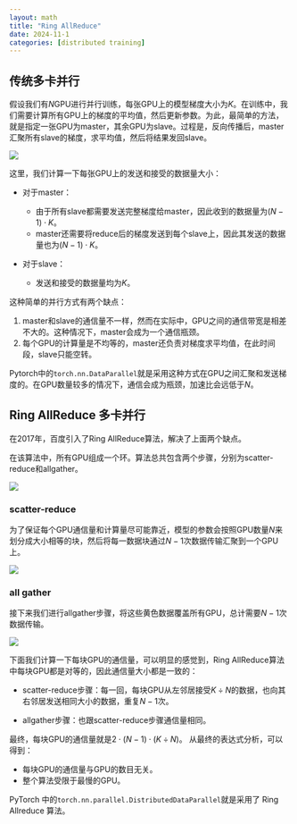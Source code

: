 ```yaml
---
layout: math
title: "Ring AllReduce"
date: 2024-11-1
categories: [distributed training]
---
```


## 传统多卡并行

假设我们有$N$GPU进行并行训练，每张GPU上的模型梯度大小为$K$。在训练中，我们需要计算所有GPU上的梯度的平均值，然后更新参数。为此，最简单的方法，就是指定一张GPU为master，其余GPU为slave。过程是，反向传播后，master汇聚所有slave的梯度，求平均值，然后将结果发回slave。

![](https://blog-assets.unvs.cc/2021/05/ring-allreduce-fig1.webp)

这里，我们计算一下每张GPU上的发送和接受的数据量大小：
- 对于master：
    - 由于所有slave都需要发送完整梯度给master，因此收到的数据量为$(N - 1) \cdot K$。
    - master还需要将reduce后的梯度发送到每个slave上，因此其发送的数据量也为$(N - 1) \cdot K$。

- 对于slave：
    - 发送和接受的数据量均为$K$。

这种简单的并行方式有两个缺点：
1. master和slave的通信量不一样，然而在实际中，GPU之间的通信带宽是相差不大的。这种情况下，master会成为一个通信瓶颈。
2. 每个GPU的计算量是不均等的，master还负责对梯度求平均值，在此时间段，slave只能空转。

Pytorch中的`torch.nn.DataParallel`就是采用这种方式在GPU之间汇聚和发送梯度的。在GPU数量较多的情况下，通信会成为瓶颈，加速比会远低于$N$。

## Ring AllReduce 多卡并行
在2017年，百度引入了Ring AllReduce算法，解决了上面两个缺点。

在该算法中，所有GPU组成一个环。算法总共包含两个步骤，分别为scatter-reduce和allgather。

![](https://blog-assets.unvs.cc/2021/05/ring-allreduce-fig2.webp)

### scatter-reduce
为了保证每个GPU通信量和计算量尽可能靠近，模型的参数会按照GPU数量$N$来划分成大小相等的块，然后将每一数据块通过$N - 1$次数据传输汇聚到一个GPU上。

![](https://blog-assets.unvs.cc/2021/05/ring-allreduce-fig3.webp)

### all gather
接下来我们进行allgather步骤，将这些黄色数据覆盖所有GPU，总计需要$N - 1$次数据传输。

![](https://blog-assets.unvs.cc/2021/05/ring-allreduce-fig4.webp)

下面我们计算一下每块GPU的通信量，可以明显的感觉到，Ring AllReduce算法中每块GPU都是对等的，因此通信量大小都是一致的：
- scatter-reduce步骤：每一回，每块GPU从左邻居接受$K \div N$的数据，也向其右邻居发送相同大小的数据，重复$N - 1$次。

- allgather步骤：也跟scatter-reduce步骤通信量相同。

最终，每块GPU的通信量就是$2 \cdot (N - 1) \cdot (K \div N)$。
从最终的表达式分析，可以得到：
- 每块GPU的通信量与GPU的数目无关。
- 整个算法受限于最慢的GPU。 

PyTorch 中的`torch.nn.parallel.DistributedDataParallel`就是采用了 Ring Allreduce 算法。
